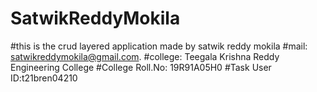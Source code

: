 # SatwikReddyMokila
#this is the crud layered application made by satwik reddy mokila
#mail: satwikreddymokila@gmail.com.
#college: Teegala Krishna Reddy Engineering College
#College Roll.No: 19R91A05H0
#Task User ID:t21bren04210

